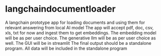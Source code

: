 # langchaindocumentloader
A langchain prototype app for loading documents and using them for relevant answering from local AI model
The app will accept pdf, doc, csv, xls, txt for now and ingest them to get embeddings. The embedding model
will be as per user choice. The generative llm will be as per user choice as well. The GUI will be in streamlit
The final output should be a standalone program. All data will be included in the standalone program
